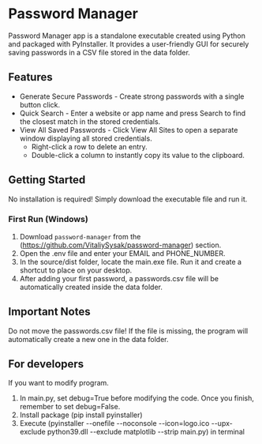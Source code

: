 # Password Manager

Password Manager app is a standalone executable created using Python and packaged with PyInstaller.
It provides a user-friendly GUI for securely saving passwords in a CSV file stored in the data folder.

## Features

- Generate Secure Passwords - Create strong passwords with a single button click.
- Quick Search - Enter a website or app name and press Search to find the closest match in the stored credentials.
- View All Saved Passwords - Click View All Sites to open a separate window displaying all stored credentials.
    - Right-click a row to delete an entry.
    - Double-click a column to instantly copy its value to the clipboard.

## Getting Started

No installation is required! Simply download the executable file and run it.

### First Run (Windows)

1. Download `password-manager` from the (https://github.com/VitaliySysak/password-manager) section.
2. Open the .env file and enter your EMAIL and PHONE_NUMBER.
3. In the source/dist folder, locate the main.exe file. Run it and create a shortcut to place on your desktop.
4. After adding your first password, a passwords.csv file will be automatically created inside the data folder.

## Important Notes

Do not move the passwords.csv file!
If the file is missing, the program will automatically create a new one in the data folder.

## For developers 

If you want to modify program.
1. In main.py, set debug=True before modifying the code. Once you finish, remember to set debug=False.
2. Install package (pip install pyinstaller)
3. Execute (pyinstaller --onefile --noconsole --icon=logo.ico --upx-exclude python39.dll --exclude matplotlib --strip main.py) in terminal